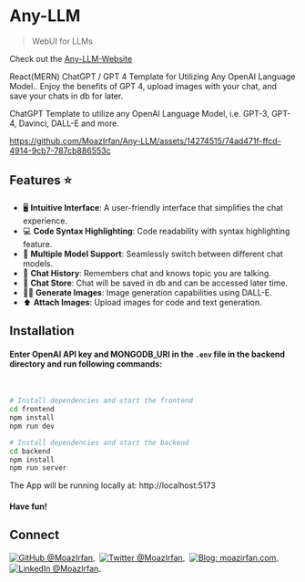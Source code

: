 # Any-LLM

> WebUI for LLMs 

Check out the <a href="https://any-llm-website.vercel.app/" target="_blank"><u>Any-LLM-Website</u></a>


React(MERN) ChatGPT / GPT 4 Template for Utilizing Any OpenAI Language Model.. Enjoy the benefits of GPT 4, upload images with your chat, and save your chats in db for later.

ChatGPT Template to utilize any OpenAI Language Model, i.e. GPT-3, GPT-4, Davinci, DALL-E and more.

https://github.com/MoazIrfan/Any-LLM/assets/14274515/74ad471f-ffcd-4914-9cb7-787cb886553c

## Features ⭐
- 🖥️ **Intuitive Interface**: 
A user-friendly interface that simplifies the chat experience.
- 💻 **Code Syntax Highlighting**:
Code readability with syntax highlighting feature.
- 🤖 **Multiple Model Support**:
Seamlessly switch between different chat models.
- 💬 **Chat History**:
Remembers chat and knows topic you are talking.
- 📜 **Chat Store**:
Chat will be saved in db and can be accessed later time.
- 🎨🤖 **Generate Images**:
Image generation capabilities using DALL-E.
- ⬆️ **Attach Images**:
Upload images for code and text generation.

## Installation

#### Enter OpenAI API key and MONGODB_URI in the `.env` file in the backend directory and run following commands:

<br>

```bash
# Install dependencies and start the frontend
cd frontend
npm install
npm run dev
```

```bash
# Install dependencies and start the backend
cd backend
npm install
npm run server
```
The App will be running locally at: http://localhost:5173

#### Have fun!

## Connect

<div align="left">
    <p>
    <a href="https://github.com/MoazIrfan">
        <img alt="GitHub @MoazIrfan" align="center" src="https://img.shields.io/badge/GITHUB-gray.svg?colorB=6cc644&style=flat" />
    </a>&nbsp;
    <a href="https://twitter.com/MoazIrfan/">
        <img alt="Twitter @MoazIrfan" align="center" src="https://img.shields.io/badge/TWITTER-gray.svg?colorB=1da1f2&style=flat" />
    </a>&nbsp;
    <a href="https://moazirfan.com/">
        <img alt="Blog: moazirfan.com" align="center" src="https://img.shields.io/badge/MY%20WEBSITE-gray.svg?colorB=6666ff&style=flat" />
    </a>&nbsp;
    <a href="https://www.linkedin.com/in/moazirfan/">
        <img alt="LinkedIn @MoazIrfan" align="center" src="https://img.shields.io/badge/LINKEDIN-gray.svg?colorB=0077b5&style=flat" />
    </a>&nbsp;
</p>
</div>